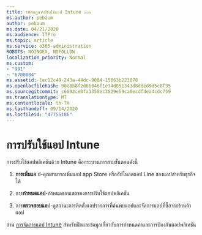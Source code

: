 ```yaml
---
title: รหัสกฎการปรับใช้แอป Intune ๙๙๑
ms.author: pebaum
author: pebaum
ms.date: 04/21/2020
ms.audience: ITPro
ms.topic: article
ms.service: o365-administration
ROBOTS: NOINDEX, NOFOLLOW
localization_priority: Normal
ms.custom:
- "991"
- "6700004"
ms.assetid: 1ec12c49-243a-44dc-9084-15863b223078
ms.openlocfilehash: 90e8b8f2d66046f1e74d051343d8dded9d5c8f95
ms.sourcegitcommit: c6692ce0fa1358ec3529e59ca0ecdfdea4cdc759
ms.translationtype: MT
ms.contentlocale: th-TH
ms.lasthandoff: 09/14/2020
ms.locfileid: "47755186"
---
```

# <a name="intune-app-deployment"></a>การปรับใช้แอป Intune

การปรับใช้แอปพลิเคชันด้วย Intune คือกระบวนการสามขั้นตอนดังนี้
  
1. **การเพิ่มแอ** ป-คุณสามารถเพิ่มแอป app Store หรืออัปโหลดแอป Line ของแอปสำหรับธุรกิจได้

2. การ**กำหนดแอป**-กำหนดขอบเขตของการปรับใช้แอปพลิเคชัน

3. การ**ตรวจสอบแอ**ป-ดูสถานะการติดตั้งแอปรายการที่ค้นพบแอปและจัดการแอปที่ซื้อจากร้านค้าแอป

อ่าน [การจัดการแอป Intune](https://docs.microsoft.com/intune/app-management) สำหรับฝึกและข้อมูลเกี่ยวกับการกำหนดค่าและการป้องกันแอปพลิเคชัน
  